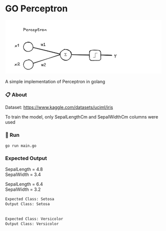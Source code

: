 # GO Perceptron

![perceptron](./imgs/perceptron.png)

A simple implementation of Perceptron in golang

### 📋 About

Dataset: https://www.kaggle.com/datasets/uciml/iris

To train the model, only SepalLengthCm and SepalWidthCm columns were used

### 🔧 Run

```
go run main.go
```

### Expected Output ###

SepalLength = 4.8 \
SepalWidth = 3.4 

SepalLength = 6.4 \
SepalWidth = 3.2 

```
Expected Class: Setosa
Output Class: Setosa


Expected Class: Versicolor
Output Class: Versicolor
```
